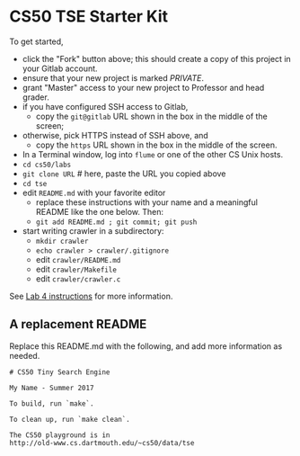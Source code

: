 # CS50 TSE Starter Kit

To get started, 

 * click the "Fork" button above; this should create a copy of this project in your Gitlab account. 
 * 	ensure that your new project is marked *PRIVATE*.
 * grant "Master" access to your new project to Professor and head grader.
 * if you have configured SSH access to Gitlab,
	 * copy the `git@gitlab` URL shown in the box in the middle of the screen;
 * otherwise, pick HTTPS instead of SSH above, and
	 * copy the `https` URL shown in the box in the middle of the screen.
 * In a Terminal window, log into `flume` or one of the other CS Unix hosts.
 * `cd cs50/labs`
 * `git clone URL`   # here, paste the URL you copied above
 * `cd tse`
 * edit `README.md` with your favorite editor
	 * replace these instructions with your name and a meaningful README like the one below. Then:
	 * `git add README.md ; git commit; git push`
 * start writing crawler in a subdirectory:
	 * `mkdir crawler`
	 * `echo crawler > crawler/.gitignore`
	 * edit `crawler/README.md`
	 * edit `crawler/Makefile`
	 * edit `crawler/crawler.c`

See [Lab 4 instructions](http://www.cs.dartmouth.edu/~cs50/Labs/Lab4)
for more information.

## A replacement README
Replace this README.md with the following, and add more information as needed.

```
# CS50 Tiny Search Engine

My Name - Summer 2017

To build, run `make`.

To clean up, run `make clean`.

The CS50 playground is in 
http://old-www.cs.dartmouth.edu/~cs50/data/tse

```

